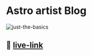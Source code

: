 # Astro artist Blog


![just-the-basics](https://github.com/withastro/astro/assets/2244813/a0a5533c-a856-4198-8470-2d67b1d7c554)

## 🚀 [live-link](https://artist-astro-blog.vercel.app)

